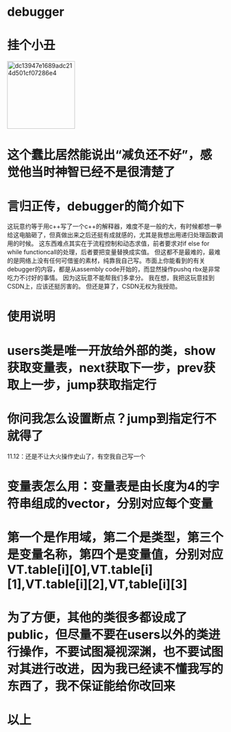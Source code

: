 # debugger
# 挂个小丑
<img width="158" alt="dc13947e1689adc214d501cf07286e4" src="https://github.com/user-attachments/assets/4c1d915c-03b7-4e53-b7b2-dce5140cfedd">

# 这个蠢比居然能说出“减负还不好”，感觉他当时神智已经不是很清楚了

# 言归正传，debugger的简介如下
  这玩意约等于用c++写了一个c++的解释器，难度不是一般的大，有时候都想一拳给这电脑砸了，但真做出来之后还挺有成就感的，尤其是我想出用递归处理函数调用的时候。
  这东西难点其实在于流程控制和动态求值，前者要求对if else for while functioncall的处理，后者要把变量替换成实值。
  但这都不是最难的，最难的是网络上没有任何可借鉴的素材，纯靠我自己写。市面上你能看到的有关debugger的内容，都是从assembly code开始的，而显然操作pushq rbx是非常吃力不讨好的事情。
  因为这玩意不能帮我们多拿分。
  我在想，我把这玩意挂到CSDN上，应该还挺厉害的。
  但还是算了，CSDN无权为我授勋。
  
# 使用说明
# users类是唯一开放给外部的类，show获取变量表，next获取下一步，prev获取上一步，jump获取指定行
# 你问我怎么设置断点？jump到指定行不就得了
11.12：还是不让大火操作史山了，有空我自己写一个
# 变量表怎么用：变量表是由长度为4的字符串组成的vector，分别对应每个变量
# 第一个是作用域，第二个是类型，第三个是变量名称，第四个是变量值，分别对应VT.table[i][0],VT.table[i][1],VT.table[i][2],VT,table[i][3]
# 为了方便，其他的类很多都设成了public，但尽量不要在users以外的类进行操作，不要试图凝视深渊，也不要试图对其进行改进，因为我已经读不懂我写的东西了，我不保证能给你改回来
# 以上
